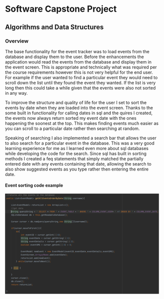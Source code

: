 # Software Capstone Project

## Algorithms and Data Structures

### Overview

The base functionality for the event tracker was to load events from the database and display them to the user. Before the enhancements the application would read the events from the database and display them in the event screen. This is appropriate and technically what was required per the course requirements however this is not very helpful for the end user. For example if the user wanted to find a particular event they would need to scroll down the list until they found the event they wanted. If the list is very long then this could take a while given that the events were also not sorted in any way. 

To improve the structure and quality of life for the user I set to sort the events by date when they are loaded into the event screen. Thanks to the some built in functionality for calling dates in sql and the quires I created, the events now always return sorted my event date with the ones happening the soonest at the top. This makes finding events much easier as you can scroll to a particular date rather then searching at random. 

Speaking of searching I also implemented a search bar that allows the user to also search for a particular event in the database. This was a very good learning experience for me as I learned even more about sql databases while developing the code for the search. Since sql has built in sorting methods I created a feq statements that simply matched the partially entered date with any events containing that date, allowing the search to also show suggested events as you type rather then entering the entire date. 

#### Event sorting code example
![Event-sorting](/images/EventSorting.PNG)